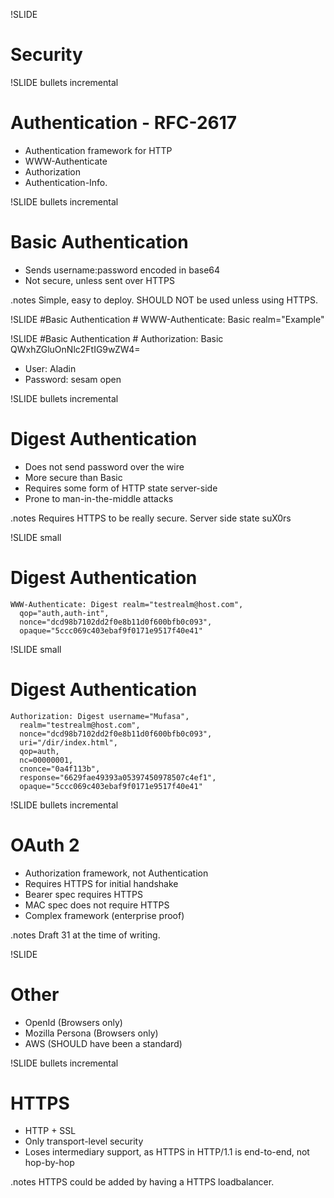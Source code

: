 !SLIDE
# Security #

!SLIDE bullets incremental
# Authentication - RFC-2617 #
* Authentication framework for HTTP
* WWW-Authenticate
* Authorization
* Authentication-Info.

!SLIDE bullets incremental
# Basic Authentication #
* Sends username:password encoded in base64
* Not secure, unless sent over HTTPS

.notes Simple, easy to deploy.
SHOULD NOT be used unless using HTTPS.

!SLIDE
#Basic Authentication #
  WWW-Authenticate: Basic realm="Example"

!SLIDE
#Basic Authentication #
    Authorization: Basic QWxhZGluOnNlc2FtIG9wZW4=
    
* User: Aladin
* Password: sesam open

!SLIDE bullets incremental
# Digest Authentication #
* Does not send password over the wire
* More secure than Basic
* Requires some form of HTTP state server-side
* Prone to man-in-the-middle attacks

.notes Requires HTTPS to be really secure.
Server side state suX0rs

!SLIDE small
# Digest Authentication #

    WWW-Authenticate: Digest realm="testrealm@host.com",
      qop="auth,auth-int",
      nonce="dcd98b7102dd2f0e8b11d0f600bfb0c093",
      opaque="5ccc069c403ebaf9f0171e9517f40e41"

!SLIDE small
# Digest Authentication #
    Authorization: Digest username="Mufasa", 
      realm="testrealm@host.com", 
      nonce="dcd98b7102dd2f0e8b11d0f600bfb0c093", 
      uri="/dir/index.html", 
      qop=auth, 
      nc=00000001,
      cnonce="0a4f113b",
      response="6629fae49393a05397450978507c4ef1",
      opaque="5ccc069c403ebaf9f0171e9517f40e41"

!SLIDE bullets incremental
# OAuth 2 #
* Authorization framework, not Authentication
* Requires HTTPS for initial handshake
* Bearer spec requires HTTPS
* MAC spec does not require HTTPS
* Complex framework (enterprise proof)

.notes Draft 31 at the time of writing.

!SLIDE
# Other #
* OpenId (Browsers only)
* Mozilla Persona (Browsers only)
* AWS (SHOULD have been a standard)

!SLIDE bullets incremental
# HTTPS #
* HTTP + SSL
* Only transport-level security
* Loses intermediary support, as HTTPS in HTTP/1.1 is end-to-end, not hop-by-hop

.notes HTTPS could be added by having a HTTPS loadbalancer.
